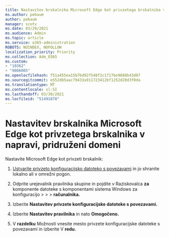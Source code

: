 ```yaml
---
title: Nastavitev brskalnika Microsoft Edge kot privzetega brskalnika v napravi, pridruženi domeni
ms.author: pebaum
author: pebaum
manager: scotv
ms.date: 03/29/2021
ms.audience: Admin
ms.topic: article
ms.service: o365-administration
ROBOTS: NOINDEX, NOFOLLOW
localization_priority: Priority
ms.collection: Adm_O365
ms.custom:
- "10362"
- "9006005"
ms.openlocfilehash: f51a455ea15b7bd92f548f2c1717be9888b43d07
ms.sourcegitcommit: e552d65aac79433a911723412bf1252d20d3f0da
ms.translationtype: MT
ms.contentlocale: sl-SI
ms.lasthandoff: 03/30/2021
ms.locfileid: "51491878"
---
```

# <a name="set-microsoft-edge-as-the-default-browser-on-a-domain-joined-device"></a>Nastavitev brskalnika Microsoft Edge kot privzetega brskalnika v napravi, pridruženi domeni

Nastavite Microsoft Edge kot privzeti brskalnik: 

1. [Ustvarite privzeto konfiguracijsko datoteko s povezavami](https://go.microsoft.com/fwlink/?linkid=2132437) in jo shranite lokalno ali v omrežni pogon.

1. Odprite urejevalnik pravilnika skupine in pojdite v Raziskovalca **za** komponente datoteke s komponentami sistema Windows za konfiguracijo  >    >    >  **računalnika.**

1. Izberite **Nastavitev privzete konfiguracijske datoteke s povezavami.**

1. Izberite **Nastavitev pravilnika** in nato **Omogočeno.**

1. V **razdelku** Možnosti vnesite mesto privzete konfiguracijske datoteke s povezavami in izberite V **redu.**
